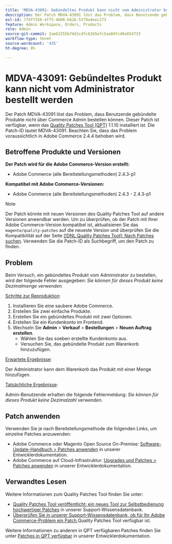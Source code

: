 ```yaml
---
title: 'MDVA-43091: Gebündeltes Produkt kann nicht vom Administrator bestellt werden'
description: Der Patch MDVA-43091 löst das Problem, dass Benutzende gebündelte Produkte nicht über Commerce Admin bestellen können. Dieser Patch ist verfügbar, wenn das [Quality Patches Tool (QPT)](/help/announcements/adobe-commerce-announcements/magento-quality-patches-released-new-tool-to-self-serve-quality-patches.md) 1.1.10 installiert ist. Die Patch-ID lautet MDVA-43091. Beachten Sie, dass das Problem voraussichtlich in Adobe Commerce 2.4.4 behoben wird.
exl-id: 77dff356-4f75-4b06-b62b-5379a4eec273
feature: Admin Workspace, Orders, Products
role: Admin
source-git-commit: 2aeb2355b74d1cdfc62b5e7c5aa04fcd0a654733
workflow-type: tm+mt
source-wordcount: '435'
ht-degree: 0%

---
```


# MDVA-43091: Gebündeltes Produkt kann nicht vom Administrator bestellt werden

Der Patch MDVA-43091 löst das Problem, dass Benutzende gebündelte Produkte nicht über Commerce Admin bestellen können. Dieser Patch ist verfügbar, wenn das [Quality Patches Tool (QPT)](/help/announcements/adobe-commerce-announcements/magento-quality-patches-released-new-tool-to-self-serve-quality-patches.md) 1.1.10 installiert ist. Die Patch-ID lautet MDVA-43091. Beachten Sie, dass das Problem voraussichtlich in Adobe Commerce 2.4.4 behoben wird.

## Betroffene Produkte und Versionen

**Der Patch wird für die Adobe Commerce-Version erstellt:**

* Adobe Commerce (alle Bereitstellungsmethoden) 2.4.3-p1

**Kompatibel mit Adobe Commerce-Versionen:**

* Adobe Commerce (alle Bereitstellungsmethoden) 2.4.3 - 2.4.3-p1

>[!NOTE]
>
>Der Patch könnte mit neuen Versionen des Quality Patches Tool auf andere Versionen anwendbar werden. Um zu überprüfen, ob der Patch mit Ihrer Adobe Commerce-Version kompatibel ist, aktualisieren Sie das `magento/quality-patches` auf die neueste Version und überprüfen Sie die Kompatibilität auf der Seite [[!DNL Quality Patches Tool]: Nach Patches suchen](https://experienceleague.adobe.com/tools/commerce-quality-patches/index.html). Verwenden Sie die Patch-ID als Suchbegriff, um den Patch zu finden.

## Problem

Beim Versuch, ein gebündeltes Produkt vom Administrator zu bestellen, wird der folgende Fehler ausgegeben: *Sie können für dieses Produkt keine Dezimalmenge verwenden.*

<u>Schritte zur Reproduktion</u>:

1. Installieren Sie eine saubere Adobe Commerce.
1. Erstellen Sie zwei einfache Produkte.
1. Erstellen Sie ein gebündeltes Produkt mit zwei Optionen.
1. Erstellen Sie ein Kundenkonto im Frontend.
1. Wechseln Sie **Admin** > **Verkauf** > **Bestellungen** > **Neuen Auftrag erstellen**.
   * Wählen Sie das soeben erstellte Kundenkonto aus.
   * Versuchen Sie, das gebündelte Produkt zum Warenkorb hinzuzufügen.

<u>Erwartete Ergebnisse</u>:

Der Administrator kann dem Warenkorb das Produkt mit einer Menge hinzufügen.

<u>Tatsächliche Ergebnisse</u>:

Admin-Benutzende erhalten die folgende Fehlermeldung: *Sie können für dieses Produkt keine Dezimalzahl verwenden.*

## Patch anwenden

Verwenden Sie je nach Bereitstellungsmethode die folgenden Links, um einzelne Patches anzuwenden:

* Adobe Commerce oder Magento Open Source On-Premise: [Software-Update-Handbuch > Patches anwenden](https://experienceleague.adobe.com/en/docs/commerce-operations/tools/quality-patches-tool/usage) in unserer Entwicklerdokumentation.
* Adobe Commerce auf Cloud-Infrastruktur: [Upgrades und Patches > Patches anwenden](https://experienceleague.adobe.com/en/docs/commerce-cloud-service/user-guide/develop/upgrade/apply-patches) in unserer Entwicklerdokumentation.

## Verwandtes Lesen

Weitere Informationen zum Quality Patches Tool finden Sie unter:

* [Quality Patches Tool veröffentlicht: ein neues Tool zur Selbstbedienung hochwertiger Patches](/help/announcements/adobe-commerce-announcements/magento-quality-patches-released-new-tool-to-self-serve-quality-patches.md) in unserer Support-Wissensdatenbank.
* [Überprüfen Sie in unserer Support-Wissensdatenbank, ob für Ihr Adobe Commerce-Problem ein Patch ](/help/support-tools/patches-available-in-qpt-tool/check-patch-for-magento-issue-with-magento-quality-patches.md) Quality Patches Tool verfügbar ist.

Weitere Informationen zu anderen in QPT verfügbaren Patches finden Sie unter [Patches in QPT verfügbar](https://experienceleague.adobe.com/tools/commerce-quality-patches/index.html) in unserer Entwicklerdokumentation.
